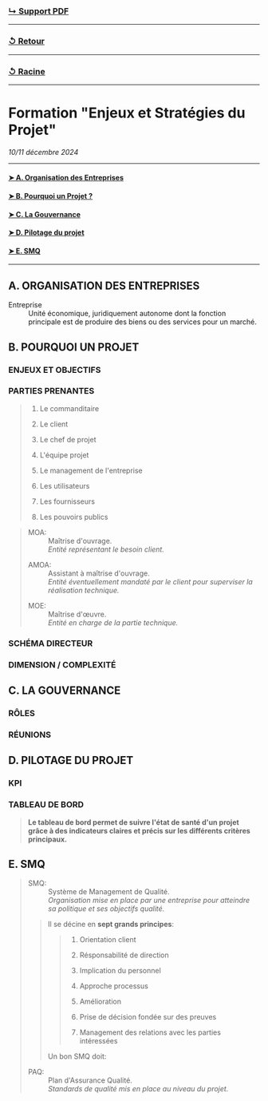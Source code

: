 ### [↳ Support PDF]()
---
### [↺ Retour](../README.MD)
---
### [↺ Racine](../../../README.MD)
---
# Formation "Enjeux et Stratégies du Projet"

*10/11 décembre 2024* 

---
#### [➤&nbsp;A. Organisation des Entreprises](README.MD#a-organisation-des-entreprises)
#### [➤&nbsp;B. Pourquoi un Projet ?](README.MD#b-pourquoi-un-projet)
#### [➤&nbsp;C. La Gouvernance](README.MD#c-la-gouvernance-1)
#### [➤&nbsp;D. Pilotage du projet](README.MD#d-pilotage-du-projet-1)
#### [➤&nbsp;E. SMQ](README.MD#e-smq-1)
---

## A. ORGANISATION DES ENTREPRISES

<dl>
  <dt>Entreprise</dt>
  <dd>Unité économique, juridiquement autonome dont la fonction principale est de produire des biens ou des services pour un marché.</dd>
</dl>

## B. POURQUOI UN PROJET

### ENJEUX ET OBJECTIFS

### PARTIES PRENANTES
> 1. Le commanditaire
>
> 1. Le client
> 
> 1. Le chef de projet
> 
> 1. L'équipe projet
> 
> 1. Le management de l'entreprise
> 
> 1. Les utilisateurs
> 
> 1. Les fournisseurs
> 
> 1. Les pouvoirs publics

><dl>
>  <dt>MOA:</dt>
>  <dd>Maîtrise d'ouvrage.</dd>
>  <dd><em>Entité représentant le besoin client.</em></dd>
></dl>
>
><dl>
>  <dt>AMOA:</dt>
>  <dd>Assistant à maîtrise d'ouvrage.</dd>
>  <dd><em>Entité éventuellement mandaté par le client pour superviser la réalisation technique.</em></dd>
></dl>
>
><dl>
>  <dt>MOE:</dt>
>  <dd>Maîtrise d'œuvre.</dd>
>  <dd><em>Entité en charge de la partie technique.</em></dd>
></dl>

### SCHÉMA DIRECTEUR

### DIMENSION / COMPLEXITÉ

## C. LA GOUVERNANCE

### RÔLES

### RÉUNIONS

## D. PILOTAGE DU PROJET

### KPI

### TABLEAU DE BORD
> **Le tableau de bord permet de suivre l'état de santé d'un projet grâce à des indicateurs claires et précis sur les différents critères principaux.**

## E. SMQ
><dl>
>  <dt>SMQ:</dt>
>  <dd>Système de Management de Qualité.</dd>
>  <dd><em>Organisation mise en place par une entreprise pour atteindre sa politique et ses objectifs qualité.</em></dd>
></dl>
>
>> Il se décine en **sept grands principes**:
>>> 1. Orientation client
>>>
>>> 1. Résponsabilité de direction
>>>
>>> 1. Implication du personnel
>>>
>>> 1. Approche processus
>>>
>>> 1. Amélioration
>>>
>>> 1. Prise de décision fondée sur des preuves
>>>
>>> 1. Management des relations avec les parties intéressées
>>
>> Un bon SMQ doit:
>>> 
>
><dl>
>  <dt>PAQ:</dt>
>  <dd>Plan d'Assurance Qualité.</dd>
>  <dd><em>Standards de qualité mis en place au niveau du projet.</em></dd>
></dl>

